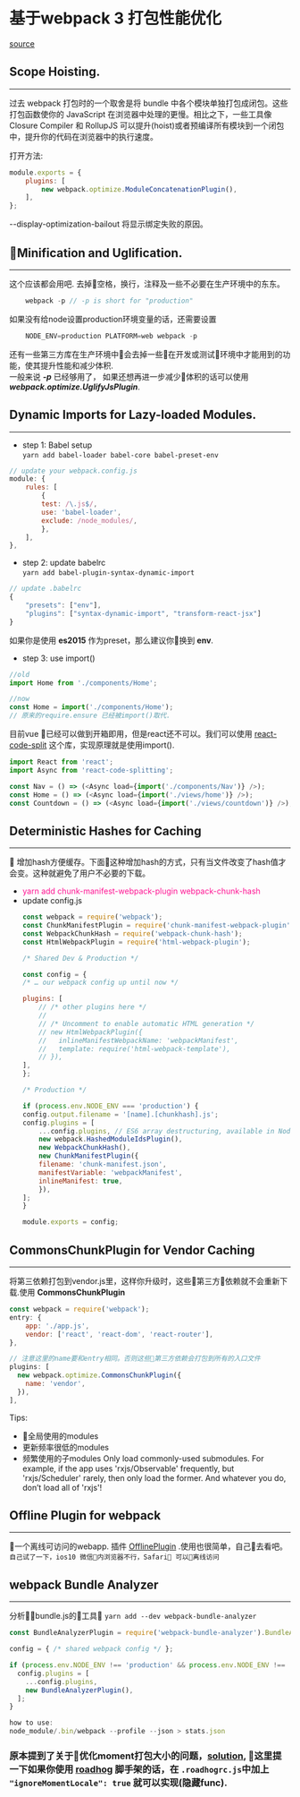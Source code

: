 # 基于webpack 3 打包性能优化

[source](https://www.codementor.io/drewpowers/high-performance-webpack-config-for-front-end-delivery-90sqic1qa#comments-90sqic1qa)

## Scope Hoisting.  
---
过去 webpack 打包时的一个取舍是将 bundle 中各个模块单独打包成闭包。这些打包函数使你的 JavaScript 在浏览器中处理的更慢。相比之下，一些工具像 Closure Compiler 和 RollupJS 可以提升(hoist)或者预编译所有模块到一个闭包中，提升你的代码在浏览器中的执行速度。

打开方法: 
```javascript
module.exports = {
    plugins: [
        new webpack.optimize.ModuleConcatenationPlugin(),
    ],
};
```
--display-optimization-bailout 将显示绑定失败的原因。

## Minification and Uglification.
---

这个应该都会用吧. 去掉空格，换行，注释及一些不必要在生产环境中的东东。
```javascript
    webpack -p // -p is short for "production"
```
如果没有给node设置production环境变量的话，还需要设置
```javascript
    NODE_ENV=production PLATFORM=web webpack -p
```
还有一些第三方库在生产环境中会去掉一些在开发或测试环境中才能用到的功能，使其提升性能和减少体积.     
一般来说 ***-p*** 已经够用了， 如果还想再进一步减少体积的话可以使用 ***webpack.optimize.UglifyJsPlugin***.

## Dynamic Imports for Lazy-loaded Modules.
--- 

* step 1: Babel setup  
`yarn add babel-loader babel-core babel-preset-env`
```javascript
// update your webpack.config.js
module: {
    rules: [
        {
        test: /\.js$/,
        use: 'babel-loader',
        exclude: /node_modules/,
        },
    ],
},
```
* step 2: update babelrc       
`yarn add babel-plugin-syntax-dynamic-import`
```javascript
// update .babelrc
{
    "presets": ["env"],
    "plugins": ["syntax-dynamic-import", "transform-react-jsx"]
}
```
如果你是使用 **es2015** 作为preset，那么建议你换到 **env**.
* step 3: use import()          
```javascript
//old
import Home from './components/Home';

//now
const Home = import('./components/Home');
// 原来的require.ensure 已经被import()取代.
```
目前vue 已经可以做到开箱即用，但是react还不可以。我们可以使用 [react-code-split](https://github.com/didierfranc/react-code-splitting) 这个库，实现原理就是使用import().
```javascript
import React from 'react';
import Async from 'react-code-splitting';

const Nav = () => (<Async load={import('./components/Nav')} />);
const Home = () => (<Async load={import('./views/home')} />);
const Countdown = () => (<Async load={import('./views/countdown')} />);
```

##  Deterministic Hashes for Caching
---

增加hash方便缓存。下面这种增加hash的方式，只有当文件改变了hash值才会变。这种就避免了用户不必要的下载。      
- <font color="#FF1493">yarn add chunk-manifest-webpack-plugin webpack-chunk-hash</font>
- update config.js
    ```js
    const webpack = require('webpack');
    const ChunkManifestPlugin = require('chunk-manifest-webpack-plugin');
    const WebpackChunkHash = require('webpack-chunk-hash');
    const HtmlWebpackPlugin = require('html-webpack-plugin');

    /* Shared Dev & Production */

    const config = {
    /* … our webpack config up until now */

    plugins: [
        // /* other plugins here */
        // 
        // /* Uncomment to enable automatic HTML generation */
        // new HtmlWebpackPlugin({
        //   inlineManifestWebpackName: 'webpackManifest',
        //   template: require('html-webpack-template'),
        // }),
    ],
    };

    /* Production */

    if (process.env.NODE_ENV === 'production') {
    config.output.filename = '[name].[chunkhash].js';
    config.plugins = [
        ...config.plugins, // ES6 array destructuring, available in Node 5+
        new webpack.HashedModuleIdsPlugin(),
        new WebpackChunkHash(),
        new ChunkManifestPlugin({
        filename: 'chunk-manifest.json',
        manifestVariable: 'webpackManifest',
        inlineManifest: true,
        }),
    ];
    }

    module.exports = config;
    ````

## CommonsChunkPlugin for Vendor Caching
---

将第三依赖打包到vendor.js里，这样你升级时，这些第三方依赖就不会重新下载.使用 **CommonsChunkPlugin**
```javascript
const webpack = require('webpack');
entry: {
    app: './app.js',
    vendor: ['react', 'react-dom', 'react-router'],
},

// 注意这里的name要和entry相同。否则这些第三方依赖会打包到所有的入口文件
plugins: [
  new webpack.optimize.CommonsChunkPlugin({
    name: 'vendor',
  }),
],
```

Tips:       
- 全局使用的modules
- 更新频率很低的modules
- 频繁使用的子modules Only load commonly-used submodules. For example, if the app uses 'rxjs/Observable' frequently, but 'rxjs/Scheduler' rarely, then only load the former. And whatever you do, don’t load all of 'rxjs'!

## Offline Plugin for webpack
---

一个离线可访问的webapp. 插件 [OfflinePlugin](https://github.com/NekR/offline-plugin) .使用也很简单，自己去看吧。`自己试了一下，ios10 微信内浏览器不行，Safari 可以离线访问`

## webpack Bundle Analyzer
---

分析bundle.js的工具🔧 
`yarn add --dev webpack-bundle-analyzer`
```javascript
const BundleAnalyzerPlugin = require('webpack-bundle-analyzer').BundleAnalyzerPlugin;

config = { /* shared webpack config */ };

if (process.env.NODE_ENV !== 'production' && process.env.NODE_ENV !== 'test') {
  config.plugins = [
    ...config.plugins,
    new BundleAnalyzerPlugin(),
  ];
}

how to use:
node_module/.bin/webpack --profile --json > stats.json
```
### 原本提到了关于优化moment打包大小的问题，[solution](https://github.com/webpack/webpack/issues/3128#issuecomment-311418452), 这里提一下如果你使用 [roadhog](https://github.com/sorrycc/roadhog) 脚手架的话，在 `.roadhogrc.js`中加上 `"ignoreMomentLocale": true` 就可以实现(隐藏func).



